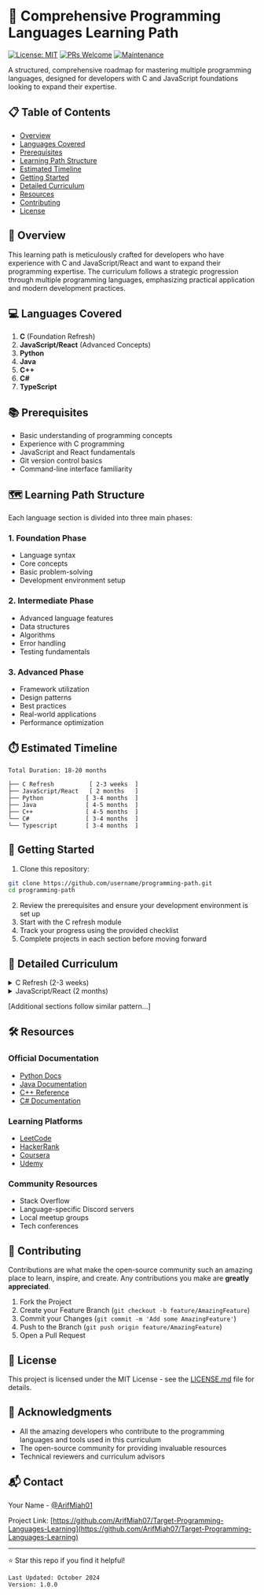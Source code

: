 # 🚀 Comprehensive Programming Languages Learning Path

[![License: MIT](https://img.shields.io/badge/License-MIT-yellow.svg)](https://opensource.org/licenses/MIT)
[![PRs Welcome](https://img.shields.io/badge/PRs-welcome-brightgreen.svg?style=flat-square)](http://makeapullrequest.com)
[![Maintenance](https://img.shields.io/badge/Maintained%3F-yes-green.svg)](https://github.com/username/programming-path/graphs/commit-activity)

A structured, comprehensive roadmap for mastering multiple programming languages, designed for developers with C and JavaScript foundations looking to expand their expertise.

## 📋 Table of Contents
- [Overview](#overview)
- [Languages Covered](#languages-covered)
- [Prerequisites](#prerequisites)
- [Learning Path Structure](#learning-path-structure)
- [Estimated Timeline](#estimated-timeline)
- [Getting Started](#getting-started)
- [Detailed Curriculum](#detailed-curriculum)
- [Resources](#resources)
- [Contributing](#contributing)
- [License](#license)

## 🎯 Overview

This learning path is meticulously crafted for developers who have experience with C and JavaScript/React and want to expand their programming expertise. The curriculum follows a strategic progression through multiple programming languages, emphasizing practical application and modern development practices.

## 💻 Languages Covered

1. **C** (Foundation Refresh)
2. **JavaScript/React** (Advanced Concepts)
3. **Python**
4. **Java**
5. **C++**
6. **C#**
7. **TypeScript**


## 📚 Prerequisites

- Basic understanding of programming concepts
- Experience with C programming
- JavaScript and React fundamentals
- Git version control basics
- Command-line interface familiarity

## 🗺️ Learning Path Structure

Each language section is divided into three main phases:

### 1. Foundation Phase
- Language syntax
- Core concepts
- Basic problem-solving
- Development environment setup

### 2. Intermediate Phase
- Advanced language features
- Data structures
- Algorithms
- Error handling
- Testing fundamentals

### 3. Advanced Phase
- Framework utilization
- Design patterns
- Best practices
- Real-world applications
- Performance optimization

## ⏱️ Estimated Timeline

```plaintext
Total Duration: 18-20 months

├── C Refresh          [ 2-3 weeks  ]
├── JavaScript/React   [ 2 months   ]
├── Python            [ 3-4 months  ]
├── Java              [ 4-5 months  ]
├── C++               [ 4-5 months  ]
└── C#                [ 3-4 months  ]
└── Typescript        [ 3-4 months  ]

```

## 🚦 Getting Started

1. Clone this repository:
```bash
git clone https://github.com/username/programming-path.git
cd programming-path
```

2. Review the prerequisites and ensure your development environment is set up
3. Start with the C refresh module
4. Track your progress using the provided checklist
5. Complete projects in each section before moving forward

## 📖 Detailed Curriculum

<details>
<summary>C Refresh (2-3 weeks)</summary>

- Memory Management
  - Pointers deep dive
  - Dynamic allocation
  - Memory leaks prevention
- Data Structures Implementation
- Advanced File Operations
- Preprocessor Directives
</details>

<details>
<summary>JavaScript/React (2 months)</summary>

- Advanced JavaScript
  - ES6+ features
  - Asynchronous programming
  - Design patterns
- React Mastery
  - Advanced hooks
  - State management
  - Performance optimization
</details>

[Additional sections follow similar pattern...]

## 🛠️ Resources

### Official Documentation
- [Python Docs](https://docs.python.org/)
- [Java Documentation](https://docs.oracle.com/en/java/)
- [C++ Reference](https://en.cppreference.com/)
- [C# Documentation](https://docs.microsoft.com/en-us/dotnet/csharp/)

### Learning Platforms
- [LeetCode](https://leetcode.com/)
- [HackerRank](https://www.hackerrank.com/)
- [Coursera](https://www.coursera.org/)
- [Udemy](https://www.udemy.com/)

### Community Resources
- Stack Overflow
- Language-specific Discord servers
- Local meetup groups
- Tech conferences

## 🤝 Contributing

Contributions are what make the open-source community such an amazing place to learn, inspire, and create. Any contributions you make are **greatly appreciated**.

1. Fork the Project
2. Create your Feature Branch (`git checkout -b feature/AmazingFeature`)
3. Commit your Changes (`git commit -m 'Add some AmazingFeature'`)
4. Push to the Branch (`git push origin feature/AmazingFeature`)
5. Open a Pull Request

## 📝 License

This project is licensed under the MIT License - see the [LICENSE.md](LICENSE.md) file for details.

## 🙏 Acknowledgments

- All the amazing developers who contribute to the programming languages and tools used in this curriculum
- The open-source community for providing invaluable resources
- Technical reviewers and curriculum advisors

## 📬 Contact

Your Name - [@ArifMiah01](https://x.com/ArifMiah01)

Project Link: [https://github.com/ArifMiah07/Target-Programming-Languages-Learning](https://github.com/ArifMiah07/Target-Programming-Languages-Learning)

---

⭐️ Star this repo if you find it helpful!

```
Last Updated: October 2024
Version: 1.0.0